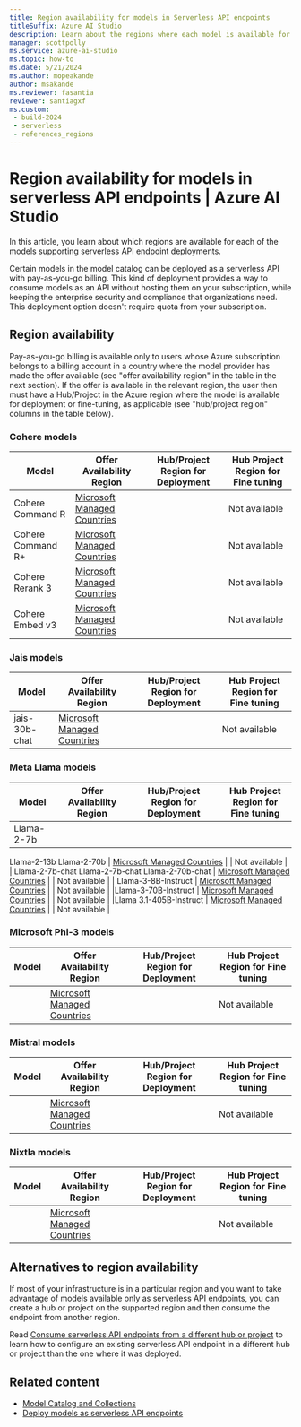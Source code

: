 ```yaml
---
title: Region availability for models in Serverless API endpoints
titleSuffix: Azure AI Studio
description: Learn about the regions where each model is available for deployment in serverless API endpoints.
manager: scottpolly
ms.service: azure-ai-studio
ms.topic: how-to
ms.date: 5/21/2024
ms.author: mopeakande
author: msakande
ms.reviewer: fasantia
reviewer: santiagxf
ms.custom: 
 - build-2024
 - serverless
 - references_regions
---
```


# Region availability for models in serverless API endpoints | Azure AI Studio

In this article, you learn about which regions are available for each of the models supporting serverless API endpoint deployments.

Certain models in the model catalog can be deployed as a serverless API with pay-as-you-go billing. This kind of deployment provides a way to consume models as an API without hosting them on your subscription, while keeping the enterprise security and compliance that organizations need. This deployment option doesn't require quota from your subscription.

## Region availability

Pay-as-you-go billing is available only to users whose Azure subscription belongs to a billing account in a country where the model provider has made the offer available (see "offer availability region" in the table in the next section). If the offer is available in the relevant region, the user then must have a Hub/Project in the Azure region where the model is available for deployment or fine-tuning, as applicable (see "hub/project region" columns in the table below).

### Cohere models


|Model   |Offer Availability Region  | Hub/Project Region for Deployment  |Hub Project Region for Fine tuning  |
|---------|---------|---------|---------|
|Cohere Command R      | [Microsoft Managed Countries](/partner-center/marketplace/tax-details-marketplace#microsoft-managed-countriesregions)    |        | Not available        |
|Cohere Command R+     |  [Microsoft Managed Countries](/partner-center/marketplace/tax-details-marketplace#microsoft-managed-countriesregions) |  | Not available        |
|Cohere Rerank 3     |  [Microsoft Managed Countries](/partner-center/marketplace/tax-details-marketplace#microsoft-managed-countriesregions) |    |  Not available       |
|Cohere Embed v3    |  [Microsoft Managed Countries](/partner-center/marketplace/tax-details-marketplace#microsoft-managed-countriesregions)  |    |  Not available       |



### Jais models

|Model  |Offer Availability Region  | Hub/Project Region for Deployment  | Hub Project Region for Fine tuning  |
|---------|---------|---------|---------|
| jais-30b-chat    |   [Microsoft Managed Countries](/partner-center/marketplace/tax-details-marketplace#microsoft-managed-countriesregions)     |   |  Not available       |

### Meta Llama models

|Model  |Offer Availability Region  | Hub/Project Region for Deployment  | Hub Project Region for Fine tuning  |
|---------|---------|---------|---------|
|Llama-2-7b
Llama-2-13b 
Llama-2-70b     |   [Microsoft Managed Countries](/partner-center/marketplace/tax-details-marketplace#microsoft-managed-countriesregions)     |     |  Not available       |
| Llama-2-7b-chat 
Llama-2-7b-chat
Llama-2-70b-chat    | [Microsoft Managed Countries](/partner-center/marketplace/tax-details-marketplace#microsoft-managed-countriesregions)    |   | Not available   |
| Llama-3-8B-Instruct    | [Microsoft Managed Countries](/partner-center/marketplace/tax-details-marketplace#microsoft-managed-countriesregions)    |   |  Not available  |
|Llama-3-70B-Instruct     | [Microsoft Managed Countries](/partner-center/marketplace/tax-details-marketplace#microsoft-managed-countriesregions)    |    |   Not available  |
|Llama 3.1-405B-Instruct  | [Microsoft Managed Countries](/partner-center/marketplace/tax-details-marketplace#microsoft-managed-countriesregions)    |     |   Not available  |



### Microsoft Phi-3 models

|Model  |Offer Availability Region  | Hub/Project Region for Deployment  | Hub Project Region for Fine tuning  |
|---------|---------|---------|---------|
|     |   [Microsoft Managed Countries](/partner-center/marketplace/tax-details-marketplace#microsoft-managed-countriesregions)     |     |  Not available       |

### Mistral models

|Model  |Offer Availability Region  | Hub/Project Region for Deployment  | Hub Project Region for Fine tuning  |
|---------|---------|---------|---------|
|     |   [Microsoft Managed Countries](/partner-center/marketplace/tax-details-marketplace#microsoft-managed-countriesregions)     |        |  Not available       |


### Nixtla models

|Model  |Offer Availability Region  | Hub/Project Region for Deployment  | Hub Project Region for Fine tuning  |
|---------|---------|---------|---------|
|     |   [Microsoft Managed Countries](/partner-center/marketplace/tax-details-marketplace#microsoft-managed-countriesregions)     |        |  Not available       |







## Alternatives to region availability

If most of your infrastructure is in a particular region and you want to take advantage of models available only as serverless API endpoints, you can create a hub or project on the supported region and then consume the endpoint from another region. 

Read [Consume serverless API endpoints from a different hub or project](deploy-models-serverless-connect.md) to learn how to configure an existing serverless API endpoint in a different hub or project than the one where it was deployed.

## Related content

- [Model Catalog and Collections](model-catalog.md)
- [Deploy models as serverless API endpoints](deploy-models-serverless.md)


